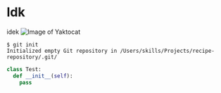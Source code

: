 # Idk
idek
![Image of Yaktocat](https://octodex.github.com/images/yaktocat.png)
```
$ git init
Initialized empty Git repository in /Users/skills/Projects/recipe-repository/.git/
```
```py
class Test:
  def __init__(self):
    pass
```
